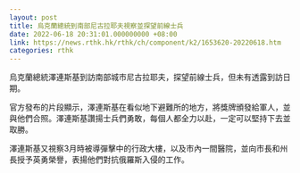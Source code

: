 ```yaml
---
layout: post
title: 烏克蘭總統到南部尼古拉耶夫視察並探望前線士兵
date: 2022-06-18 20:31:01.000000000 +08:00
link: https://news.rthk.hk/rthk/ch/component/k2/1653620-20220618.htm
categories: rthk
---
```


烏克蘭總統澤連斯基到訪南部城市尼古拉耶夫，探望前線士兵，但未有透露到訪日期。

官方發布的片段顯示，澤連斯基在看似地下避難所的地方，將獎牌頒發給軍人，並與他們合照。澤連斯基讚揚士兵們勇敢，每個人都全力以赴，一定可以堅持下去並取勝。

澤連斯基又視察3月時被導彈擊中的行政大樓，以及市內一間醫院，並向市長和州長授予英勇榮譽，表揚他們對抗俄羅斯入侵的工作。
